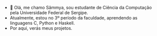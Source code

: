 - 👋 Olá, me chamo Sâmmya, sou estudante de Ciência da Computação pela Universidade Federal de Sergipe.
- Atualmente, estou no 3º período da faculdade, aprendendo as linguagens C, Python e Haskell.
- Por aqui, verás meus projetos.
<!---
0sammya0/0sammya0 is a ✨ special ✨ repository because its `README.md` (this file) appears on your GitHub profile.
You can click the Preview link to take a look at your changes.
--->
